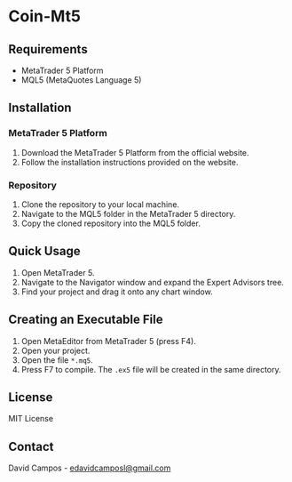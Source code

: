 # Coin-Mt5

## Requirements
- MetaTrader 5 Platform
- MQL5 (MetaQuotes Language 5)

## Installation

### MetaTrader 5 Platform
1. Download the MetaTrader 5 Platform from the official website.
2. Follow the installation instructions provided on the website.

### Repository
1. Clone the repository to your local machine.
2. Navigate to the MQL5 folder in the MetaTrader 5 directory.
3. Copy the cloned repository into the MQL5 folder.

## Quick Usage
1. Open MetaTrader 5.
2. Navigate to the Navigator window and expand the Expert Advisors tree.
3. Find your project and drag it onto any chart window.

## Creating an Executable File
1. Open MetaEditor from MetaTrader 5 (press F4).
2. Open your project.
3. Open the file `*.mq5`. 
4. Press F7 to compile. The `.ex5` file will be created in the same directory.

## License
MIT License

## Contact
David Campos - edavidcamposl@gmail.com 
